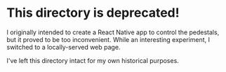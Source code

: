 # This directory is deprecated!

I originally intended to create a React Native app to control the pedestals, but it proved to be too inconvenient. While an interesting experiment, I switched to a locally-served web page.

I've left this directory intact for my own historical purposes.